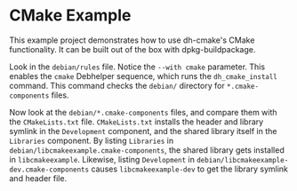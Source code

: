 CMake Example
=============

This example project demonstrates how to use dh-cmake's CMake functionality. It
can be built out of the box with dpkg-buildpackage.

Look in the `debian/rules` file. Notice the `--with cmake` parameter. This
enables the `cmake` Debhelper sequence, which runs the `dh_cmake_install`
command. This command checks the `debian/` directory for `*.cmake-components`
files.

Now look at the `debian/*.cmake-components` files, and compare them with the
`CMakeLists.txt` file. `CMakeLists.txt` installs the header and library
symlink in the `Development` component, and the shared library itself in the
`Libraries` component. By listing `Libraries` in
`debian/libcmakeexample.cmake-components`, the shared library gets installed in
`libcmakeexample`. Likewise, listing `Development` in
`debian/libcmakeexample-dev.cmake-components` causes `libcmakeexample-dev` to
get the library symlink and header file.
